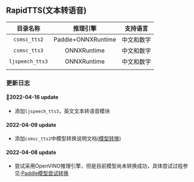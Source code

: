 ## RapidTTS(文本转语音)

|目录名称|推理引擎|支持语言|
|:---:|:---:|:---:|
|`csmsc_tts2`|Paddle+ONNXRuntime|中文和数字|
|`csmsc_tts3`|ONNXRuntime|中文和数字|
|`ljspeech_tts3`|ONNXRuntime|中文和数字|
||||

### 更新日志

#### 🎈2022-04-16 update
- 添加`ljspeech_tts3`，英文文本转语音模块

#### 2022-04-09 update
- 添加`csmsc_tts2`中模型转换说明文档([模型转换](./convert_model.md))

#### 2022-04-08 update
- 尝试采用OpenVINO推理引擎，但是目前模型尚未转换成功，具体尝试过程参见:[Paddle模型尝试转换](https://github.com/RapidAI/RapidTTS2/wiki/Paddle%E6%A8%A1%E5%9E%8B%E5%B0%9D%E8%AF%95%E8%BD%AC%E6%8D%A2)
